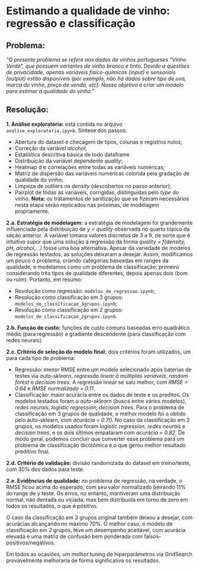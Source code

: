 # Estimando a qualidade de vinho: regressão e classificação

## Problema:
_"O presente problema se refere aos dados de vinhos portugueses "Vinho Verde", que possuem variantes de vinho branco e tinto. Devido a questões de privacidade, apenas variáveis
físico-químicas (input) e sensoriais (output) estão disponíveis (por exemplo, não há dados sobre tipo de uva, marca do vinho, preço de venda, etc). Nosso objetivo é criar um modelo para estimar a qualidade do vinho."_


## Resolução:
**1. Análise exploratória:** está contida no arquivo `analise_exploratoria.ipynb`. Síntese dos passos:
- Abertura do dataset e checagem de tipos, colunas e registros nulos;
- Correção da variável _alcohol_;
- Estatística descritiva básica de todo dataframe
- Distribuição da variável dependente _quality_;
- Heatmap d e correlações entre todas as variáveis numéricas;
- Matriz de dispersão das variáveis numéricas colorida pela gradação de qualidade do vinho;
- Limpeza de outliers na _density_ (descobertos no passo anterior);
- Pairplot de todas as variáveis, corrigidas, distinguidas pelo _type_ do vinho.
**Nota:** os tratamentos de sanitização que se fizeram necessários nesta etapa serão replicados nas próximas, de modelagem propriamente.

**2.a. Estratégia de modelagem:** a estratégia de modelagem foi grandemente influenciada pela distribuição de _y = quality_ observada no quarto tópico da seção anterior. A variável tomava valores discretos de 3 a 9, de sorte que é intuitivo supor que uma solução à regressão da forma _quality = f(density, pH, alcohol,...)_ fosse uma boa alternativa. Apesar da variedade de modelos de regressão testados, as soluções deixaram a desejar. Assim, modificamos um pouco o problema, criando categorias baseadas em ranges da qualidade, e modelamos como um problema de classificação: primeiro considerando três tipos de qualidade diferentes, depois apenas dois (bom ou ruim). Portanto, em resumo:
- Resolução como regressão: `modelos_de_regressao.ipynb`;
- Resolução como classificação em 3 grupos: `modelos_de_classificacao_3grupos.ipynb`;
- Resolução como classificação em 2 grupos: `modelos_de_classificacao_2grupos.ipynb`.

**2.b. Função de custo:** funções de custo comuns baseadas erro quadrático médio (para regressão) e gradiente descendente (para classificação com redes neurais).

**2.c. Critério de seleção do modelo final:** dois critérios foram utilizados, um para cada tipo de problema:
- Regressão: menor RMSE entre um modelo selecionado após baterias de testes via _auto-sklearn_, _regressão linear à múltiplas variáveis_, _random forest_ e _decision trees_. A regressão linear se saiu melhor, com _RMSE = 0.64_ e _RMSE normalizado = 0.11_.
- Classificação: maior acurácia entre os dados de teste e os preditos. Os modelos testados foram o _auto-sklearn_ (busca entre vários modelos), _redes neurais_, _logistic regression_, _decision trees_. Para o problema de classificação em 3 grupos de qualidade, o melhor modelo foi o obtido pelo auto-sklearn, com _acurácia = 0.70_. No caso da classificação em 2 grupos, os modelos usados foram _logistic regression_, _redes neurais_ e _decision trees_, e os dois últimos empataram com _acurácia = 0.82_.
De modo geral, podemos concluir que converter esse problema para um problema de classificação dicotômica é o que gerou melhor resultado preditivo final.

**2.d. Critério de validação:** divisão randomizada do dataset em treino/teste, com 30% dos dados para teste.

**2.e. Evidências de qualidade:** no problema de regressão, na verdade, o RMSE ficou acima do esperado, com seu valor normalizado beirando 11% do range de y teste. Os erros, no entanto, mantiveram uma distribuição normal, não dentada ou viciada, mas bem distribuída em torno de zero em todos os resultados, o que é positivo.

O caso da classificação em 3 grupos original também deixou a desejar, com acurácias alcançando no máximo 70%. O melhor caso, o modelo de classificação em 2 grupos, teve um desempenho aceitável, com acurácia elevada e uma matriz de confusão bem ponderada com falsos-positivos/negativos.

Em todos as ocasiões, um melhor tuning de hiperparâmetros via GridSearch provavelmente melhoraria de forma significativa os resultados.

